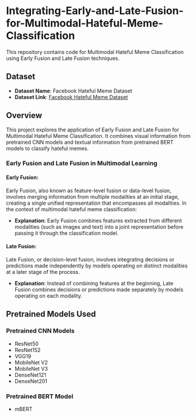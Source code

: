 # Integrating-Early-and-Late-Fusion-for-Multimodal-Hateful-Meme-Classification

This repository contains code for Multimodal Hateful Meme Classification using Early Fusion and Late Fusion techniques.

## Dataset
- **Dataset Name**: Facebook Hateful Meme Dataset
- **Dataset Link**: [Facebook Hateful Meme Dataset](https://www.kaggle.com/datasets/parthplc/facebook-hateful-meme-dataset/data)

## Overview
This project explores the application of Early Fusion and Late Fusion for Multimodal Hateful Meme Classification. It combines visual information from pretrained CNN models and textual information from pretrained BERT models to classify hateful memes.

### Early Fusion and Late Fusion in Multimodal Learning

#### Early Fusion:
Early Fusion, also known as feature-level fusion or data-level fusion, involves merging information from multiple modalities at an initial stage, creating a single unified representation that encompasses all modalities. In the context of multimodal hateful meme classification:

- **Explanation**: Early Fusion combines features extracted from different modalities (such as images and text) into a joint representation before passing it through the classification model.


#### Late Fusion:
Late Fusion, or decision-level fusion, involves integrating decisions or predictions made independently by models operating on distinct modalities at a later stage of the process.

- **Explanation**: Instead of combining features at the beginning, Late Fusion combines decisions or predictions made separately by models operating on each modality.



## Pretrained Models Used
### Pretrained CNN Models
- ResNet50
- ResNet152
- VGG19
- MobileNet V2
- MobileNet V3
- DenseNet121
- DenseNet201

### Pretrained BERT Model
- mBERT


